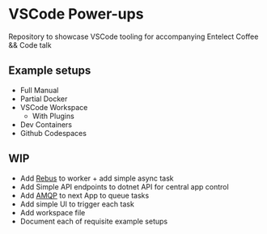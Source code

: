 # VSCode Power-ups

Repository to showcase VSCode tooling for accompanying Entelect Coffee &amp;&amp; Code talk

## Example setups

- Full Manual
- Partial Docker
- VSCode Workspace
  - With Plugins
- Dev Containers
- Github Codespaces

## WIP

- Add [Rebus](https://github.com/rebus-org/Rebus) to worker + add simple async task
- Add Simple API endpoints to dotnet API for central app control
- Add [AMQP](https://www.npmjs.com/package/amqplib) to next App to queue tasks
- Add simple UI to trigger each task
- Add workspace file
- Document each of requisite example setups
